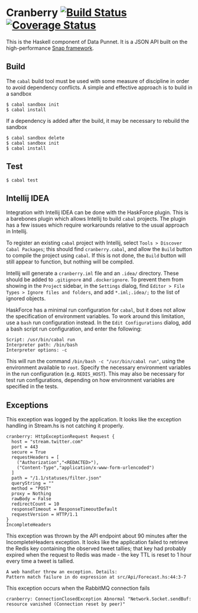 # Cranberry [![Build Status](https://travis-ci.com/erikperkins/cranberry.svg?branch=master)](https://travis-ci.com/erikperkins/cranberry) [![Coverage Status](https://coveralls.io/repos/github/erikperkins/cranberry/badge.svg?branch=master)](https://coveralls.io/github/erikperkins/cranberry?branch=master)
This is the Haskell component of Data Punnet. It is a JSON API built on the high-performance [Snap framework](www.snapframework.com).

## Build
The `cabal` build tool must be used with some measure of discipline in order to avoid dependency conflicts. A simple and effective approach is to build in a sandbox
```
$ cabal sandbox init
$ cabal install
```
If a dependency is added after the build, it may be necessary to rebuild the sandbox
```
$ cabal sandbox delete
$ cabal sandbox init
$ cabal install
```

## Test
```
$ cabal test
```

## Intellij IDEA
Integration with Intellij IDEA can be done with the HaskForce plugin. This is a
barebones plugin which allows Intellij to build `cabal` projects. The plugin has
a few issues which require workarounds relative to the usual approach in
Intellij.

To register an existing `cabal` project with Intellij, select
`Tools > Discover Cabal Packages`; this should find `cranberry.cabal`,
and allow the `Build` button to compile the project using `cabal`. If this is
not done, the `Build` button will still appear to function, but nothing will be
compiled.

Intellij will generate a `cranberry.iml` file and an `.idea/` directory. These
should  be added to `.gitignore` and `.dockerignore`. To prevent them from
showing in the `Project` sidebar, in the `Settings` dialog, find
`Editor > File Types > Ignore files and folders`, and add `*.iml;.idea/;` to the
list of ignored objects.

HaskForce has a minimal run configuration for `cabal`, but it does not allow the
specification of environment variables. To work around this limitation, use a
`bash` run configuration instead. In the `Edit Configurations` dialog, add a
bash script run configuration, and enter the following:
```
Script: /usr/bin/cabal run
Interpreter path: /bin/bash
Interpreter options: -c
```
This will run the command `/bin/bash -c "/usr/bin/cabal run"`, using the
environment available to `root`. Specify the necessary environment variables in
the run configuration (e.g. `REDIS_HOST`). This may also be necessary for test
run configurations, depending on how environment variables are specified in the
tests.

## Exceptions
This exception was logged by the application. It looks like the exception
handling in Stream.hs is not catching it properly.
```
cranberry: HttpExceptionRequest Request {
  host = "stream.twitter.com"
  port = 443
  secure = True
  requestHeaders = [
    ("Authorization","<REDACTED>"),
    ("Content-Type","application/x-www-form-urlencoded")
  ]
  path = "/1.1/statuses/filter.json"
  queryString = ""
  method = "POST"
  proxy = Nothing
  rawBody = False
  redirectCount = 10
  responseTimeout = ResponseTimeoutDefault
  requestVersion = HTTP/1.1
}
IncompleteHeaders
```

This exception was thrown by the API endpoint about 90 minutes after the 
IncompleteHeaders exception. It looks like the application failed to retrieve 
the Redis key containing the observed tweet tallies; that key had probably 
expired when the request to Redis was made - the key TTL is reset to 1 hour
every time a tweet is tallied.
```
A web handler threw an exception. Details:
Pattern match failure in do expression at src/Api/Forecast.hs:44:3-7
```

This exception occurs when the RabbitMQ connection fails
```
cranberry: ConnectionClosedException Abnormal "Network.Socket.sendBuf: resource vanished (Connection reset by peer)"
```
